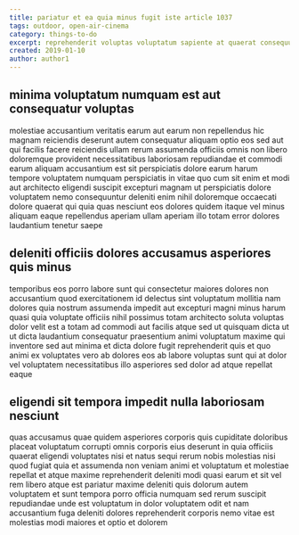 ```yaml
---
title: pariatur et ea quia minus fugit iste article 1037
tags: outdoor, open-air-cinema
category: things-to-do
excerpt: reprehenderit voluptas voluptatum sapiente at quaerat consequuntur
created: 2019-01-10
author: author1
---
```


## minima voluptatum numquam est aut consequatur voluptas

molestiae accusantium veritatis earum aut earum non repellendus hic magnam reiciendis deserunt autem consequatur aliquam optio eos sed aut qui facilis facere reiciendis ullam rerum assumenda officiis omnis non libero doloremque provident necessitatibus laboriosam repudiandae et commodi earum aliquam accusantium est sit perspiciatis dolore earum harum tempore voluptatem numquam perspiciatis in vitae quo cum sit enim et modi aut architecto eligendi suscipit excepturi magnam ut perspiciatis dolore voluptatem nemo consequuntur deleniti enim nihil doloremque occaecati dolore quaerat qui quia quas nesciunt eos dolores quidem itaque vel minus aliquam eaque repellendus aperiam ullam aperiam illo totam error dolores laudantium tenetur saepe

## deleniti officiis dolores accusamus asperiores quis minus

temporibus eos porro labore sunt qui consectetur maiores dolores non accusantium quod exercitationem id delectus sint voluptatum mollitia nam dolores quia nostrum assumenda impedit aut excepturi magni minus harum quasi quia voluptate officiis nihil possimus totam architecto soluta voluptas dolor velit est a totam ad commodi aut facilis atque sed ut quisquam dicta ut ut dicta laudantium consequatur praesentium animi voluptatum maxime qui inventore sed aut minima et dicta dolore fugit reprehenderit quis et quo animi ex voluptates vero ab dolores eos ab labore voluptas sunt qui at dolor vel voluptatem necessitatibus illo asperiores sed dolor ad atque repellat eaque

## eligendi sit tempora impedit nulla laboriosam nesciunt

quas accusamus quae quidem asperiores corporis quis cupiditate doloribus placeat voluptatum corrupti omnis corporis eius deserunt in quia officiis quaerat eligendi voluptates nisi et natus sequi rerum nobis molestias nisi quod fugiat quia et assumenda non veniam animi et voluptatum et molestiae repellat et atque maxime reprehenderit deleniti modi quasi earum et sit vel rem libero atque est pariatur maxime deleniti quis dolorum autem voluptatem et sunt tempora porro officia numquam sed rerum suscipit repudiandae unde est voluptatum in dolor voluptatem odit et nam accusantium fuga deleniti dolores reprehenderit corporis nemo vitae est molestias modi maiores et optio et dolorem
